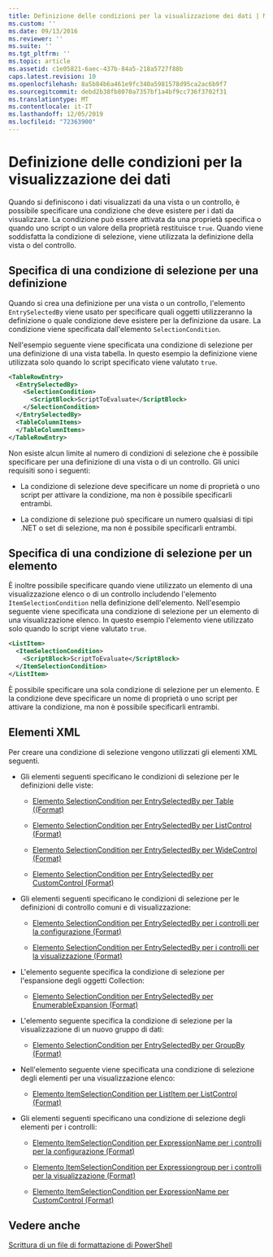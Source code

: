 ```yaml
---
title: Definizione delle condizioni per la visualizzazione dei dati | Microsoft Docs
ms.custom: ''
ms.date: 09/13/2016
ms.reviewer: ''
ms.suite: ''
ms.tgt_pltfrm: ''
ms.topic: article
ms.assetid: c1e05821-6aec-437b-84a5-218a5727f88b
caps.latest.revision: 10
ms.openlocfilehash: 8a5b84b6a461e9fc340a5981578d95ca2ac6b9f7
ms.sourcegitcommit: debd2b38fb8070a7357bf1a4bf9cc736f3702f31
ms.translationtype: MT
ms.contentlocale: it-IT
ms.lasthandoff: 12/05/2019
ms.locfileid: "72363900"
---
```

# <a name="defining-conditions-for-displaying-data"></a>Definizione delle condizioni per la visualizzazione dei dati

Quando si definiscono i dati visualizzati da una vista o un controllo, è possibile specificare una condizione che deve esistere per i dati da visualizzare. La condizione può essere attivata da una proprietà specifica o quando uno script o un valore della proprietà restituisce `true`. Quando viene soddisfatta la condizione di selezione, viene utilizzata la definizione della vista o del controllo.

## <a name="specifying-a-selection-condition-for-a-definition"></a>Specifica di una condizione di selezione per una definizione

Quando si crea una definizione per una vista o un controllo, l'elemento `EntrySelectedBy` viene usato per specificare quali oggetti utilizzeranno la definizione o quale condizione deve esistere per la definizione da usare. La condizione viene specificata dall'elemento `SelectionCondition`.

Nell'esempio seguente viene specificata una condizione di selezione per una definizione di una vista tabella. In questo esempio la definizione viene utilizzata solo quando lo script specificato viene valutato `true`.

```xml
<TableRowEntry>
  <EntrySelectedBy>
    <SelectionCondition>
      <ScriptBlock>ScriptToEvaluate</ScriptBlock>
    </SelectionCondition>
  </EntrySelectedBy>
  <TableColumnItems>
  </TableColumnItems>
</TableRowEntry>

```

Non esiste alcun limite al numero di condizioni di selezione che è possibile specificare per una definizione di una vista o di un controllo. Gli unici requisiti sono i seguenti:

- La condizione di selezione deve specificare un nome di proprietà o uno script per attivare la condizione, ma non è possibile specificarli entrambi.

- La condizione di selezione può specificare un numero qualsiasi di tipi .NET o set di selezione, ma non è possibile specificarli entrambi.

## <a name="specifying-a-selection-condition-for-an-item"></a>Specifica di una condizione di selezione per un elemento

È inoltre possibile specificare quando viene utilizzato un elemento di una visualizzazione elenco o di un controllo includendo l'elemento `ItemSelectionCondition` nella definizione dell'elemento. Nell'esempio seguente viene specificata una condizione di selezione per un elemento di una visualizzazione elenco. In questo esempio l'elemento viene utilizzato solo quando lo script viene valutato `true`.

```xml
<ListItem>
  <ItemSelectionCondition>
    <ScriptBlock>ScriptToEvaluate</ScriptBlock>
  </ItemSelectionCondition>
</ListItem>

```

È possibile specificare una sola condizione di selezione per un elemento. E la condizione deve specificare un nome di proprietà o uno script per attivare la condizione, ma non è possibile specificarli entrambi.

## <a name="xml-elements"></a>Elementi XML

 Per creare una condizione di selezione vengono utilizzati gli elementi XML seguenti.

- Gli elementi seguenti specificano le condizioni di selezione per le definizioni delle viste:

    - [Elemento SelectionCondition per EntrySelectedBy per Table ((Format)](./selectioncondition-element-for-entryselectedby-for-tablecontrol-format.md)

    - [Elemento SelectionCondition per EntrySelectedBy per ListControl (Format)](./selectioncondition-element-for-entryselectedby-for-listcontrol-format.md)

    - [Elemento SelectionCondition per EntrySelectedBy per WideControl (Format)](./selectioncondition-element-for-entryselectedby-for-widecontrol-format.md)

    - [Elemento SelectionCondition per EntrySelectedBy per CustomControl (Format)](./selectioncondition-element-for-entryselectedby-for-customcontrol-format.md)

- Gli elementi seguenti specificano le condizioni di selezione per le definizioni di controllo comuni e di visualizzazione:

    - [Elemento SelectionCondition per EntrySelectedBy per i controlli per la configurazione (Format)](./selectioncondition-element-for-entryselectedby-for-controls-for-configuration-format.md)

    - [Elemento SelectionCondition per EntrySelectedBy per i controlli per la visualizzazione (Format)](./selectioncondition-element-for-entryselectedby-for-controls-for-view-format.md)

- L'elemento seguente specifica la condizione di selezione per l'espansione degli oggetti Collection:

    - [Elemento SelectionCondition per EntrySelectedBy per EnumerableExpansion (Format)](./selectioncondition-element-for-entryselectedby-for-enumerableexpansion-format.md)

- L'elemento seguente specifica la condizione di selezione per la visualizzazione di un nuovo gruppo di dati:

    - [Elemento SelectionCondition per EntrySelectedBy per GroupBy (Format)](./selectioncondition-element-for-entryselectedby-for-groupby-format.md)

- Nell'elemento seguente viene specificata una condizione di selezione degli elementi per una visualizzazione elenco:

    - [Elemento ItemSelectionCondition per ListItem per ListControl (Format)](./itemselectioncondition-element-for-listitem-for-listcontrol-format.md)

- Gli elementi seguenti specificano una condizione di selezione degli elementi per i controlli:

    - [Elemento ItemSelectionCondition per ExpressionName per i controlli per la configurazione (Format)](./itemselectioncondition-element-for-expressionbinding-for-controls-for-configuration-format.md)

    - [Elemento ItemSelectionCondition per Expressiongroup per i controlli per la visualizzazione (Format)](./itemselectioncondition-element-for-expressionbinding-for-controls-for-view-format.md)

    - [Elemento ItemSelectionCondition per ExpressionName per CustomControl (Format)](./itemselectioncondition-element-for-expressionbinding-for-customcontrol-format.md)

## <a name="see-also"></a>Vedere anche

[Scrittura di un file di formattazione di PowerShell](./writing-a-powershell-formatting-file.md)
